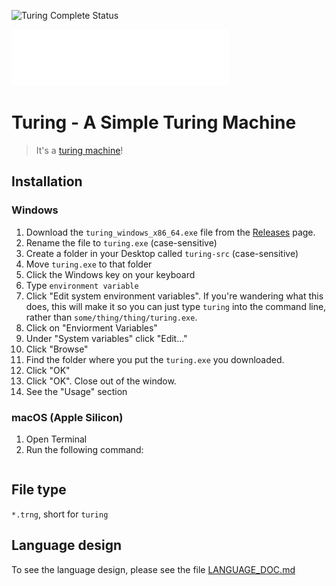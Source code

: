 ![Turing Complete Status](https://img.shields.io/badge/turing%20complete-complete-green?style=for-the-badge)

![Turing Logo](assets/turing_fully_transparent_white_logo.png)

# Turing - A Simple Turing Machine

> It's a [turing machine](https://en.wikipedia.org/wiki/Turing_machine)!

## Installation

### Windows

1. Download the `turing_windows_x86_64.exe` file from the [Releases](https://github.com/Uncodeable864/turing/releases) page.
1. Rename the file to `turing.exe` (case-sensitive)
1. Create a folder in your Desktop called `turing-src` (case-sensitive)
1. Move `turing.exe` to that folder
1. Click the Windows key on your keyboard
1. Type `environment variable`
1. Click "Edit system environment variables". If you're wandering what this does, this will make it so you can just type `turing` into the command line, rather than `some/thing/thing/turing.exe`.
1. Click on "Enviorment Variables"
1. Under "System variables" click "Edit..."
1. Click "Browse"
1. Find the folder where you put the `turing.exe` you downloaded.
1. Click "OK"
1. Click "OK". Close out of the window.
1. See the "Usage" section

### macOS (Apple Silicon)

1. Open Terminal
2. Run the following command:

```

```

## File type

`*.trng`, short for `turing`

## Language design

To see the language design, please see the file [LANGUAGE_DOC.md](LANGUAGE_DOC.md)
